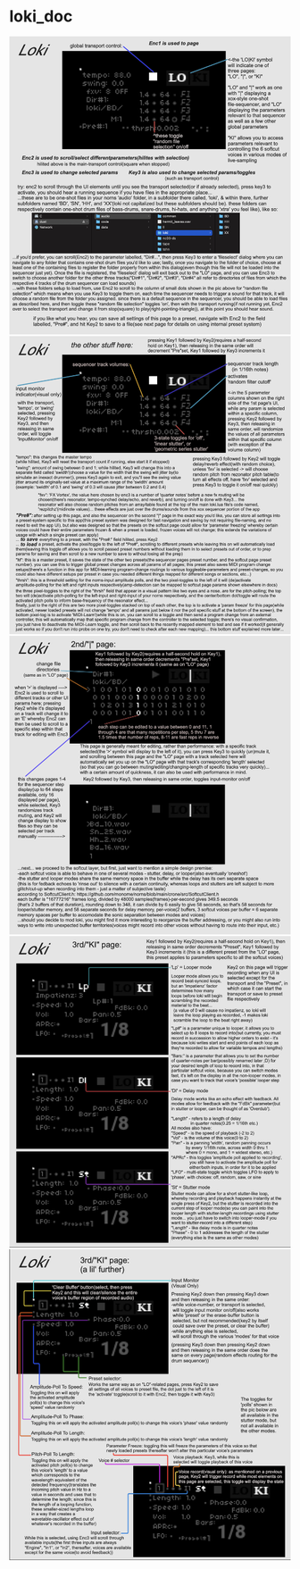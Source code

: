 # loki_doc
![](https://github.com/RajaTheResidentAlien/loki_doc/blob/main/Loki_1.png?raw=true)
![](https://github.com/RajaTheResidentAlien/loki_doc/blob/main/Loki_2.png?raw=true)
![](https://github.com/RajaTheResidentAlien/loki_doc/blob/main/Loki_3.png?raw=true)
![](https://github.com/RajaTheResidentAlien/loki_doc/blob/main/Loki_4.png?raw=true)
![](https://github.com/RajaTheResidentAlien/loki_doc/blob/main/Loki_5.png?raw=true)

